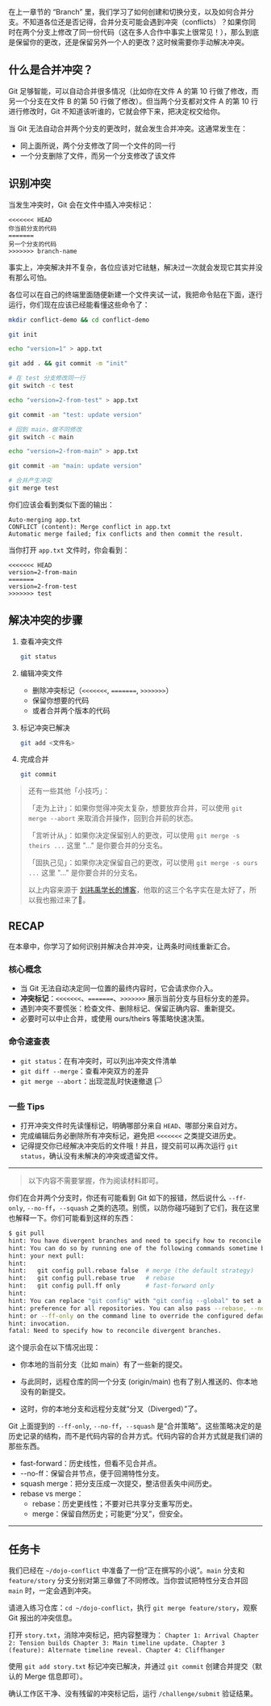 在上一章节的 “Branch” 里，我们学习了如何创建和切换分支，以及如何合并分支。不知道各位还是否记得，合并分支可能会遇到冲突（conflicts）？如果你同时在两个分支上修改了同一份代码（这在多人合作中事实上很常见！），那么到底是保留你的更改，还是保留另外一个人的更改？这时候需要你手动解决冲突。

## 什么是合并冲突？

Git 足够智能，可以自动合并很多情况（比如你在文件 A 的第 10 行做了修改，而另一个分支在文件 B 的第 50 行做了修改）。但当两个分支都对文件 A 的第 10 行进行修改时，Git 不知道该听谁的，它就会停下来，把决定权交给你。

当 Git 无法自动合并两个分支的更改时，就会发生合并冲突。这通常发生在：
- 同上面所说，两个分支修改了同一个文件的同一行
- 一个分支删除了文件，而另一个分支修改了该文件

## 识别冲突

当发生冲突时，Git 会在文件中插入冲突标记：

```
<<<<<<< HEAD
你当前分支的代码
=======
另一个分支的代码
>>>>>>> branch-name
```

事实上，冲突解决并不复杂，各位应该对它祛魅，解决过一次就会发现它其实并没有那么可怕。

各位可以在自己的终端里面随便新建一个文件夹试一试，我把命令贴在下面，逐行运行，你们现在应该已经能看懂这些命令了：

```bash
mkdir conflict-demo && cd conflict-demo

git init

echo "version=1" > app.txt

git add . && git commit -m "init"

# 在 test 分支修改同一行
git switch -c test

echo "version=2-from-test" > app.txt

git commit -am "test: update version"

# 回到 main，做不同修改
git switch -c main

echo "version=2-from-main" > app.txt

git commit -am "main: update version"

# 合并产生冲突
git merge test
```

你们应该会看到类似下面的输出：

```
Auto-merging app.txt
CONFLICT (content): Merge conflict in app.txt
Automatic merge failed; fix conflicts and then commit the result.
```

当你打开 `app.txt` 文件时，你会看到：

```
<<<<<<< HEAD
version=2-from-main
=======
version=2-from-test
>>>>>>> test
```

## 解决冲突的步骤

1. 查看冲突文件
    ```bash
    git status
    ```

2. 编辑冲突文件
    - 删除冲突标记（`<<<<<<<`, `=======`, `>>>>>>>`）
    - 保留你想要的代码
    - 或者合并两个版本的代码

3. 标记冲突已解决
    ```bash
    git add <文件名>
    ```

4. 完成合并
    ```bash
    git commit
    ```

>   还有一些其他「小技巧」：
>
>   「走为上计」：如果你觉得冲突太复杂，想要放弃合并，可以使用 `git merge --abort` 来取消合并操作，回到合并前的状态。
>
>   「言听计从」：如果你决定保留别人的更改，可以使用 `git merge -s theirs ...` 这里 "..." 是你要合并的分支名。
>
>   「固执己见」：如果你决定保留自己的更改，可以使用 `git merge -s ours ...` 这里 "..." 是你要合并的分支名。
>    
>    以上内容来源于 [刘祎禹学长的博客](https://lau.yeeyu.org/blog-zh-cn/git-usage-merging-zh-cn/)，他取的这三个名字实在是太好了，所以我也搬过来了🤣。

## RECAP

在本章中，你学习了如何识别并解决合并冲突，让两条时间线重新汇合。

### 核心概念

- 当 Git 无法自动决定同一位置的最终内容时，它会请求你介入。
- **冲突标记**：`<<<<<<<`、`=======`、`>>>>>>>` 展示当前分支与目标分支的差异。
- 遇到冲突不要慌张：检查文件、删除标记、保留正确内容、重新提交。
- 必要时可以中止合并，或使用 ours/theirs 等策略快速决策。

### 命令速查表

- `git status`：在有冲突时，可以列出冲突文件清单
- `git diff --merge`：查看冲突双方的差异
- `git merge --abort`：出现混乱时快速撤退 🏳️

### 一些 Tips

- 打开冲突文件时先读懂标记，明确哪部分来自 `HEAD`、哪部分来自对方。
- 完成编辑后务必删除所有冲突标记，避免把 `<<<<<<<` 之类提交进历史。
- 记得提交你已经解决冲突后的文件哦！并且，提交前可以再次运行 `git status`，确认没有未解决的冲突或遗留文件。

---

> 以下内容不需要掌握，作为阅读材料即可。

你们在合并两个分支时，你还有可能看到 Git 如下的报错，然后说什么 `--ff-only`, `--no-ff`，`--squash` 之类的选项。别慌，以防你碰巧碰到了它们，我在这里也解释一下。你们可能看到这样的东西：

```bash
$ git pull
hint: You have divergent branches and need to specify how to reconcile them.
hint: You can do so by running one of the following commands sometime before
hint: your next pull:
hint:
hint:   git config pull.rebase false  # merge (the default strategy)
hint:   git config pull.rebase true   # rebase
hint:   git config pull.ff only       # fast-forward only
hint:
hint: You can replace "git config" with "git config --global" to set a default
hint: preference for all repositories. You can also pass --rebase, --no-rebase,
hint: or --ff-only on the command line to override the configured default per
hint: invocation.
fatal: Need to specify how to reconcile divergent branches.
```

这个提示会在以下情况出现：

- 你本地的当前分支（比如 main）有了一些新的提交。

- 与此同时，远程仓库的同一个分支 (origin/main) 也有了别人推送的、你本地没有的新提交。

- 这时，你的本地分支和远程分支就“分叉（Diverged）”了。

Git 上面提到的 `--ff-only`, `--no-ff`，`--squash` 是“合并策略”。这些策略决定的是历史记录的结构，而不是代码内容的合并方式。代码内容的合并方式就是我们讲的那些东西。

- fast-forward：历史线性，但看不见合并点。
- --no-ff：保留合并节点，便于回溯特性分支。
- squash merge：把分支压成一次提交，整洁但丢失中间历史。
- rebase vs merge：
    - rebase：历史更线性；不要对已共享分支重写历史。
    - merge：保留自然历史；可能更“分叉”，但安全。

---

## 任务卡

我们已经在 `~/dojo-conflict` 中准备了一份“正在撰写的小说”。`main` 分支和 `feature/story` 分支分别对第三章做了不同修改。当你尝试把特性分支合并回 `main` 时，一定会遇到冲突。

请进入练习仓库：`cd ~/dojo-conflict`，执行 `git merge feature/story`，观察 Git 报出的冲突信息。

打开 `story.txt`，消除冲突标记，把内容整理为：
    ```
    Chapter 1: Arrival
    Chapter 2: Tension builds
    Chapter 3: Main timeline update.
    Chapter 3 (feature): Alternate timeline reveal.
    Chapter 4: Cliffhanger
    ```

使用 `git add story.txt` 标记冲突已解决，并通过 `git commit` 创建合并提交（默认的 Merge 信息即可）。

确认工作区干净、没有残留的冲突标记后，运行 `/challenge/submit` 验证结果。
